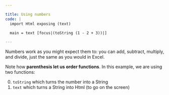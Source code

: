 ```yaml
---

title: Using numbers
code: |
  import Html exposing (text)

  main = text [focus|(toString (1 - 2 + 3))|]

---
```


Numbers work as you might expect them to: you can add, subtract, multiply, and divide, just the same as you would in Excel.

Note how **parenthesis let us order functions**. In this example, we are using two functions:

0. `toString` which turns the number into a String
0. `text` which turns a String into Html (to go on the screen)
